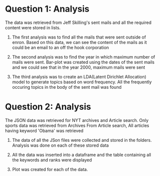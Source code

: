 
# Question 1: Analysis

The data was retrieved from Jeff Skilling's sent mails and all the required content were stored in lists.

1. The first analysis was to find all the mails that were sent outside of enron. Based on this data, we can see the content of the mails as it could be an email to an off the hook corporation

2. The second analysis was to find the year in which maximum number of mails were sent. Bar-plot was created using the dates of the sent mails and we could see that in the year 2000, maximum mails were sent

3. The third analysis was to create an LDA(Latent Dirichlet Allocation) model to generate topics based on word frequency. All the frequently occuring topics in the body of the sent mail was found


# Question 2: Analysis

The JSON data was retrieved for NYT archives and Article search.
Only sports data was retrieved from Archives
From Article search, All articles having keyword 'Obama' was retrieved

1. The data of all the JSon files were collected and stored in the folders. Analysis was done on each of these stored data

2. All the data was inserted into a dataframe and the table containing all the keywords and ranks were displayed

3. Plot was created for each of the data.
